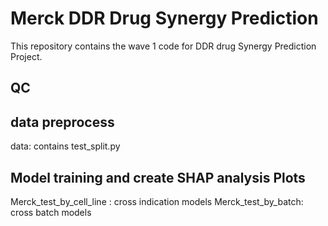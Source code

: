# Merck DDR Drug Synergy Prediction
This repository contains the wave 1 code for DDR drug Synergy Prediction Project. 
## QC

## data preprocess

data: contains test_split.py

## Model training and create SHAP analysis Plots
Merck_test_by_cell_line : cross indication models
Merck_test_by_batch: cross batch models

